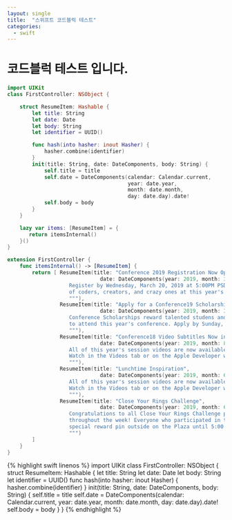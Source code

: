 ```yaml
---
layout: single
title:  "스위프트 코드블럭 테스트"
categories:
  - swift
---
```


# 코드블럭 테스트 입니다.
```swift
import UIKit
class FirstController: NSObject {

    struct ResumeItem: Hashable {
        let title: String
        let date: Date
        let body: String
        let identifier = UUID()

        func hash(into hasher: inout Hasher) {
            hasher.combine(identifier)
        }
        init(title: String, date: DateComponents, body: String) {
            self.title = title
            self.date = DateComponents(calendar: Calendar.current,
                                       year: date.year,
                                       month: date.month,
                                       day: date.day).date!
            self.body = body
        }
    }

    lazy var items: [ResumeItem] = {
       return itemsInternal()
    }()
}

extension FirstController {
    func itemsInternal() -> [ResumeItem] {
        return [ ResumeItem(title: "Conference 2019 Registration Now Open",
                              date: DateComponents(year: 2019, month: 3, day: 14), body: """
                    Register by Wednesday, March 20, 2019 at 5:00PM PSD for your chance to join us and thousands
                    of coders, creators, and crazy ones at this year's Conference 19 in San Jose, June 3-7.
                    """),
                 ResumeItem(title: "Apply for a Conference19 Scholarship",
                              date: DateComponents(year: 2019, month: 3, day: 14), body: """
                    Conference Scholarships reward talented studens and STEM orgination members with the opportunity
                    to attend this year's conference. Apply by Sunday, March 24, 2019 at 5:00PM PDT
                    """),
                 ResumeItem(title: "Conference18 Video Subtitles Now in More Languages",
                              date: DateComponents(year: 2019, month: 8, day: 8), body: """
                    All of this year's session videos are now available with Japanese and Simplified Chinese subtitles.
                    Watch in the Videos tab or on the Apple Developer website.
                    """),
                 ResumeItem(title: "Lunchtime Inspiration",
                              date: DateComponents(year: 2019, month: 6, day: 8), body: """
                    All of this year's session videos are now available with Japanese and Simplified Chinease subtitles.
                    Watch in the Videos tab or on the Apple Developer website.
                    """),
                 ResumeItem(title: "Close Your Rings Challenge",
                              date: DateComponents(year: 2019, month: 6, day: 8), body: """
                    Congratulations to all Close Your Rings Challenge participants for staying active
                    throughout the week! Everyone who participated in the challenge can pick up a
                    special reward pin outside on the Plaza until 5:00 p.m.
                    """)
        ]
    }
}
```

{% highlight swift linenos %}
import UIKit
class FirstController: NSObject {
    struct ResumeItem: Hashable {
        let title: String
        let date: Date
        let body: String
        let identifier = UUID()
        func hash(into hasher: inout Hasher) {
            hasher.combine(identifier)
        }
        init(title: String, date: DateComponents, body: String) {
            self.title = title
            self.date = DateComponents(calendar: Calendar.current,
                                       year: date.year,
                                       month: date.month,
                                       day: date.day).date!
            self.body = body
        }
    }
{% endhighlight %}
